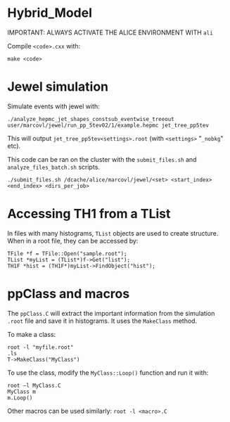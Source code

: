 # Hybrid_Model

IMPORTANT: ALWAYS ACTIVATE THE ALICE ENVIRONMENT WITH `ali`

Compile `<code>.cxx` with:

```
make <code>
```

# Jewel simulation
Simulate events with jewel with:

```
./analyze_hepmc_jet_shapes_constsub_eventwise_treeout user/marcovl/jewel/run_pp_5tev02/1/example.hepmc jet_tree_pp5tev
```
This will output `jet_tree_pp5tev<settings>.root` (with `<settings>` "`_nobkg`" etc).

This code can be ran on the cluster with the `submit_files.sh` and `analyze_files_batch.sh` scripts.

```
./submit_files.sh /dcache/alice/marcovl/jewel/<set> <start_index> <end_index> <dirs_per_job>
```

# Accessing TH1 from a TList
In files with many histograms, `TList` objects are used to create structure. When in a root file, they can be accessed by:

```
TFile *f = TFile::Open("sample.root");
TList *myList = (TList*)f->Get("list");
TH1F *hist = (TH1F*)myList->FindObject("hist");
```

# ppClass and macros
The `ppClass.C` will extract the important information from the simulation `.root` file and save it in histograms. It uses the `MakeClass` method.

To make a class:
```
root -l "myfile.root"
.ls
T->MakeClass("MyClass")
```

To use the class, modify the `MyClass::Loop()` function and run it with:
```
root –l MyClass.C
MyClass m
m.Loop()
```

Other macros can be used similarly: `root -l <macro>.C`
